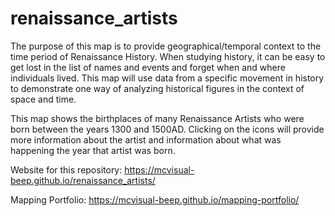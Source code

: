 # renaissance_artists

The purpose of this map is to provide geographical/temporal context to the time period of Renaissance History. When studying history, it can be easy to get lost in the list of names and events and forget when and where individuals lived. This map will use data from a specific movement in history to demonstrate one way of analyzing historical figures in the context of space and time.

This map shows the birthplaces of many Renaissance Artists who were born between the years 1300 and 1500AD. Clicking on the icons will provide more information about the artist and information about what was happening the year that artist was born.

Website for this repository: https://mcvisual-beep.github.io/renaissance_artists/

Mapping Portfolio: https://mcvisual-beep.github.io/mapping-portfolio/
